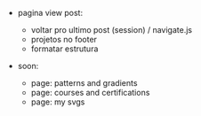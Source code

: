 ---
---

- pagina view post:
    - voltar pro ultimo post (session) / navigate.js
    - projetos no footer
    - formatar estrutura

- soon:
    - page: patterns and gradients
    - page: courses and certifications
    - page: my svgs